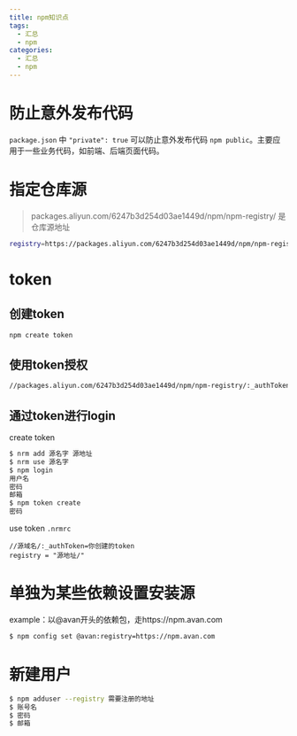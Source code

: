 ```yaml
---
title: npm知识点
tags:
  - 汇总
  - npm
categories:
  - 汇总
  - npm
---
```


# 防止意外发布代码

`package.json` 中 `"private": true` 可以防止意外发布代码 `npm public`。主要应用于一些业务代码，如前端、后端页面代码。

# 指定仓库源

> packages.aliyun.com/6247b3d254d03ae1449d/npm/npm-registry/ 是仓库源地址

```bash
registry=https://packages.aliyun.com/6247b3d254d03ae1449d/npm/npm-registry/
```

# token

## 创建token

```bash
npm create token
```

## 使用token授权

```bash
//packages.aliyun.com/6247b3d254d03ae1449d/npm/npm-registry/:_authToken=b7a28d1d-f7f3-4383-b896-3e92616cd
```

## 通过token进行login

create token

```bash
$ nrm add 源名字 源地址
$ nrm use 源名字
$ npm login
用户名
密码
邮箱
$ npm token create
密码
```

use token `.nrmrc`

```
//源域名/:_authToken=你创建的token
registry = "源地址/"
```

# 单独为某些依赖设置安装源

example：以@avan开头的依赖包，走https://npm.avan.com

```bash
$ npm config set @avan:registry=https://npm.avan.com
```

# 新建用户

```bash
$ npm adduser --registry 需要注册的地址
$ 账号名
$ 密码
$ 邮箱
```